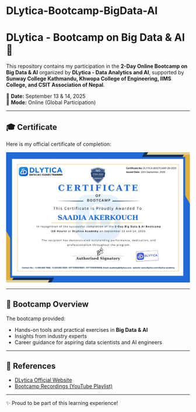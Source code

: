 # DLytica-Bootcamp-BigData-AI
# DLytica - Bootcamp on Big Data & AI 🚀

This repository contains my participation in the **2-Day Online Bootcamp on Big Data & AI** organized by **DLytica - Data Analytics and AI**, supported by **Sunway College Kathmandu, Khwopa College of Engineering, IIMS College, and CSIT Association of Nepal**.

📅 **Date:** September 13 & 14, 2025  
📍 **Mode:** Online (Global Participation)

---

## 🎓 Certificate
Here is my official certificate of completion:  

![Certificate](./certificate/DLytica_Bootcamp_Certificate_SaadiaAkerkouch.jpg)

---

## 📌 Bootcamp Overview
The bootcamp provided:  
- Hands-on tools and practical exercises in **Big Data & AI**  
- Insights from industry experts  
- Career guidance for aspiring data scientists and AI engineers  

---

## 🔗 References
- [DLytica Official Website](https://www.dlytica.com/)  
- [Bootcamp Recordings (YouTube Playlist)](https://studio.youtube.com/playlist/PLoeCTawXOhsMKcWB1KTFVaScXpyyIn1-R/videos)

---

✨ Proud to be part of this learning experience!
